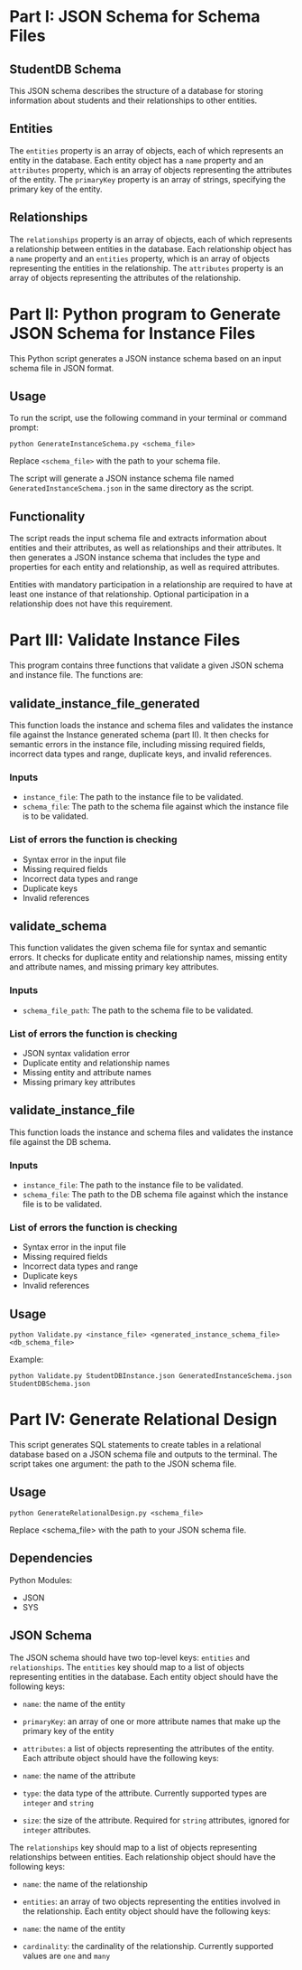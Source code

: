 
Part I: JSON Schema for Schema Files
================

StudentDB Schema
--------

This JSON schema describes the structure of a database for storing information about students and their relationships to other entities.

Entities
--------

The `entities` property is an array of objects, each of which represents an entity in the database. Each entity object has a `name` property and an `attributes` property, which is an array of objects representing the attributes of the entity. The `primaryKey` property is an array of strings, specifying the primary key of the entity.

Relationships
-------------

The `relationships` property is an array of objects, each of which represents a relationship between entities in the database. Each relationship object has a `name` property and an `entities` property, which is an array of objects representing the entities in the relationship. The `attributes` property is an array of objects representing the attributes of the relationship. 
 


Part II: Python program to Generate JSON Schema for Instance Files
================================

This Python script generates a JSON instance schema based on an input schema file in JSON format.

Usage
-----

To run the script, use the following command in your terminal or command prompt:

    python GenerateInstanceSchema.py <schema_file>

Replace `<schema_file>` with the path to your schema file.

The script will generate a JSON instance schema file named `GeneratedInstanceSchema.json` in the same directory as the script.

Functionality
-------------

The script reads the input schema file and extracts information about entities and their attributes, as well as relationships and their attributes. It then generates a JSON instance schema that includes the type and properties for each entity and relationship, as well as required attributes.

Entities with mandatory participation in a relationship are required to have at least one instance of that relationship. Optional participation in a relationship does not have this requirement.




Part III: Validate Instance Files
==============================

This program contains three functions that validate a given JSON schema and instance file. The functions are:

validate\_instance\_file\_generated
-----------------------------------

This function loads the instance and schema files and validates the instance file against the Instance generated schema (part II). It then checks for semantic errors in the instance file, including missing required fields, incorrect data types and range, duplicate keys, and invalid references.

### Inputs

*   `instance_file`: The path to the instance file to be validated.
*   `schema_file`: The path to the schema file against which the instance file is to be validated.

### List of errors the function is checking

*   Syntax error in the input file
*   Missing required fields
*   Incorrect data types and range
*   Duplicate keys
*   Invalid references

validate\_schema
----------------

This function validates the given schema file for syntax and semantic errors. It checks for duplicate entity and relationship names, missing entity and attribute names, and missing primary key attributes.

### Inputs

*   `schema_file_path`: The path to the schema file to be validated.

### List of errors the function is checking

*   JSON syntax validation error
*   Duplicate entity and relationship names
*   Missing entity and attribute names
*   Missing primary key attributes

validate\_instance\_file
------------------------

This function loads the instance and schema files and validates the instance file against the DB schema.

### Inputs

*   `instance_file`: The path to the instance file to be validated.
*   `schema_file`: The path to the DB schema file against which the instance file is to be validated.

### List of errors the function is checking

*   Syntax error in the input file
*   Missing required fields
*   Incorrect data types and range
*   Duplicate keys
*   Invalid references

Usage
-----

    python Validate.py <instance_file> <generated_instance_schema_file> <db_schema_file>


Example: 

    python Validate.py StudentDBInstance.json GeneratedInstanceSchema.json StudentDBSchema.json



Part IV: Generate Relational Design
===========================

This script generates SQL statements to create tables in a relational database based on a JSON schema file and outputs to the terminal. The script takes one argument: the path to the JSON schema file.

Usage
-----

    python GenerateRelationalDesign.py <schema_file>

Replace <schema\_file> with the path to your JSON schema file.

Dependencies
------------
Python Modules:
*   JSON
*   SYS

JSON Schema
-----------

The JSON schema should have two top-level keys: `entities` and `relationships`. The `entities` key should map to a list of objects representing entities in the database. Each entity object should have the following keys:

*   `name`: the name of the entity
*   `primaryKey`: an array of one or more attribute names that make up the primary key of the entity
*   `attributes`: a list of objects representing the attributes of the entity. Each attribute object should have the following keys:

*   `name`: the name of the attribute
*   `type`: the data type of the attribute. Currently supported types are `integer` and `string`
*   `size`: the size of the attribute. Required for `string` attributes, ignored for `integer` attributes.

The `relationships` key should map to a list of objects representing relationships between entities. Each relationship object should have the following keys:

*   `name`: the name of the relationship
*   `entities`: an array of two objects representing the entities involved in the relationship. Each entity object should have the following keys:

*   `name`: the name of the entity
*   `cardinality`: the cardinality of the relationship. Currently supported values are `one` and `many`

